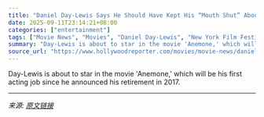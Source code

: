```yaml
---
title: "Daniel Day-Lewis Says He Should Have Kept His “Mouth Shut” About Acting Retirement"
date: 2025-09-11T23:14:21+08:00
categories: ["entertainment"]
tags: ["Movie News", "Movies", "Daniel Day-Lewis", "New York Film Festival"]
summary: "Day-Lewis is about to star in the movie 'Anemone,' which will be his first acting job since he announced his retirement in 2017."
source_url: "https://www.hollywoodreporter.com/movies/movie-news/daniel-day-lewis-regrets-retirement-announcement-1236368650/"
---
```


Day-Lewis is about to star in the movie 'Anemone,' which will be his first acting job since he announced his retirement in 2017.

---

*来源: [原文链接](https://www.hollywoodreporter.com/movies/movie-news/daniel-day-lewis-regrets-retirement-announcement-1236368650/)*
